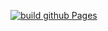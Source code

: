 [![build github Pages](https://github.com/ChenXiyu/blog-site/workflows/build%20github%20Pages/badge.svg)](https://github.com/ChenXiyu/blog-site/actions?query=workflow%3A%22build+github+Pages%22)
